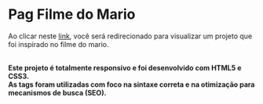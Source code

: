 # Pag Filme do Mario

Ao clicar neste <a href="https://thiago-tsg.github.io/filme-mario/" target="_blank">link</a>, você será redirecionado para visualizar um projeto que foi inspirado no filme do mario.<br><br>

<strong>Este projeto é totalmente responsivo e foi desenvolvido com HTML5 e CSS3.<br>
As tags foram utilizadas com foco na sintaxe correta e na otimização para mecanismos de busca (SEO).</strong>
